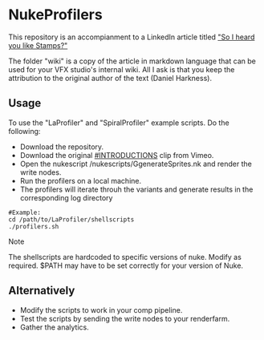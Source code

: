 # NukeProfilers

This repository is an accompianment to a LinkedIn article titled ["So I heard you like Stamps?"](http://link.to.article)

The folder "wiki" is a copy of the article in markdown language that can be used for your VFX studio's internal wiki. All I ask is that you keep the attribution to the original author of the text (Daniel Harkness).

## Usage

To use the "LaProfiler" and "SpiralProfiler" example scripts. Do the following:

- Download the repository.
- Download the original [#INTRODUCTIONS](https://vimeo.com/125095515) clip from Vimeo.
- Open the nukescript /nukescripts/GgenerateSprites.nk and render the write nodes.
- Run the profilers on a local machine.
- The profilers will iterate throuh the variants and generate results in the corresponding log directory

```
#Example:
cd /path/to/LaProfiler/shellscripts
./profilers.sh
```
  
> [!NOTE]
> The shellscripts are hardcoded to specific versions of nuke. Modify as required.
> $PATH may have to be set correctly for your version of Nuke.

## Alternatively 
- Modify the scripts to work in your comp pipeline.
- Test the scripts by sending the write nodes to your renderfarm.
- Gather the analytics.

